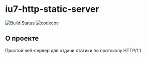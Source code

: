 # iu7-http-static-server
[![Build Status](https://travis-ci.org/denis96z/iu7-http-static-server.svg?branch=master)](https://travis-ci.org/denis96z/iu7-http-static-server)
[![codecov](https://codecov.io/gh/denis96z/iu7-http-static-server/branch/master/graph/badge.svg)](https://codecov.io/gh/denis96z/iu7-http-static-server)

## О проекте

Простой веб-сервер для отдачи статики по протоколу HTTP/1.1
